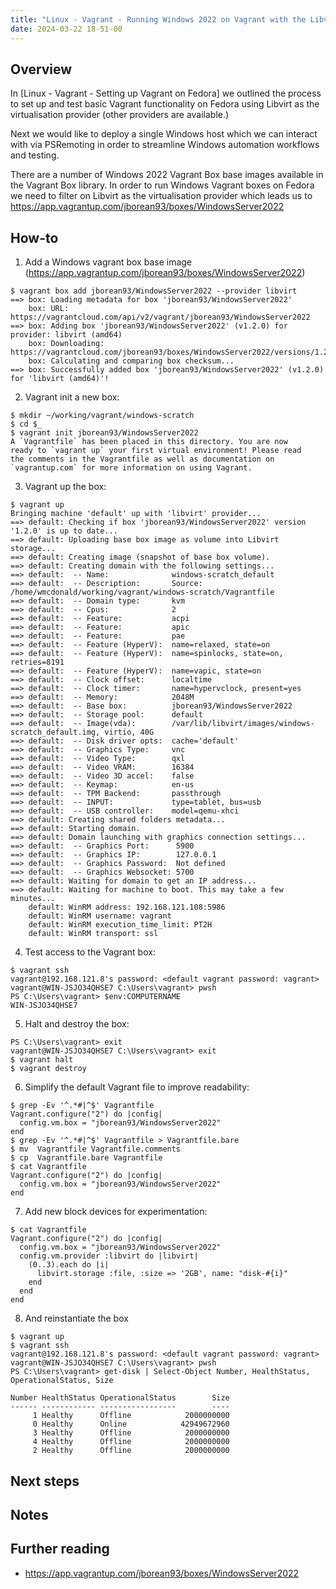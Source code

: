 ```yaml
---
title: "Linux - Vagrant - Running Windows 2022 on Vagrant with the Libvirt Provider"
date: 2024-03-22 18-51-00
---
```


## Overview
In [Linux - Vagrant - Setting up Vagrant on Fedora] we outlined the process to set up and test basic Vagrant functionality on Fedora using Libvirt as the virtualisation provider (other providers are available.)

Next we would like to deploy a single Windows host which we can interact with via PSRemoting in order to streamline Windows automation workflows and testing.

There are a number of Windows 2022 Vagrant Box base images available in the Vagrant Box library. In order to run Windows Vagrant boxes on Fedora we need to filter on Libvirt as the virtualisation provider which leads us to https://app.vagrantup.com/jborean93/boxes/WindowsServer2022

## How-to
1. Add a Windows vagrant box base image (https://app.vagrantup.com/jborean93/boxes/WindowsServer2022)
```
$ vagrant box add jborean93/WindowsServer2022 --provider libvirt
==> box: Loading metadata for box 'jborean93/WindowsServer2022'
    box: URL: https://vagrantcloud.com/api/v2/vagrant/jborean93/WindowsServer2022
==> box: Adding box 'jborean93/WindowsServer2022' (v1.2.0) for provider: libvirt (amd64)
    box: Downloading: https://vagrantcloud.com/jborean93/boxes/WindowsServer2022/versions/1.2.0/providers/libvirt/amd64/vagrant.box
    box: Calculating and comparing box checksum...
==> box: Successfully added box 'jborean93/WindowsServer2022' (v1.2.0) for 'libvirt (amd64)'!
```

2. Vagrant init a new box:
```
$ mkdir ~/working/vagrant/windows-scratch
$ cd $_
$ vagrant init jborean93/WindowsServer2022 
A `Vagrantfile` has been placed in this directory. You are now
ready to `vagrant up` your first virtual environment! Please read
the comments in the Vagrantfile as well as documentation on
`vagrantup.com` for more information on using Vagrant.
```

3. Vagrant up the box:
```
$ vagrant up
Bringing machine 'default' up with 'libvirt' provider...
==> default: Checking if box 'jborean93/WindowsServer2022' version '1.2.0' is up to date...
==> default: Uploading base box image as volume into Libvirt storage...
==> default: Creating image (snapshot of base box volume).
==> default: Creating domain with the following settings...
==> default:  -- Name:              windows-scratch_default
==> default:  -- Description:       Source: /home/wmcdonald/working/vagrant/windows-scratch/Vagrantfile
==> default:  -- Domain type:       kvm
==> default:  -- Cpus:              2
==> default:  -- Feature:           acpi
==> default:  -- Feature:           apic
==> default:  -- Feature:           pae
==> default:  -- Feature (HyperV):  name=relaxed, state=on
==> default:  -- Feature (HyperV):  name=spinlocks, state=on, retries=8191
==> default:  -- Feature (HyperV):  name=vapic, state=on
==> default:  -- Clock offset:      localtime
==> default:  -- Clock timer:       name=hypervclock, present=yes
==> default:  -- Memory:            2048M
==> default:  -- Base box:          jborean93/WindowsServer2022
==> default:  -- Storage pool:      default
==> default:  -- Image(vda):        /var/lib/libvirt/images/windows-scratch_default.img, virtio, 40G
==> default:  -- Disk driver opts:  cache='default'
==> default:  -- Graphics Type:     vnc
==> default:  -- Video Type:        qxl
==> default:  -- Video VRAM:        16384
==> default:  -- Video 3D accel:    false
==> default:  -- Keymap:            en-us
==> default:  -- TPM Backend:       passthrough
==> default:  -- INPUT:             type=tablet, bus=usb
==> default:  -- USB controller:    model=qemu-xhci
==> default: Creating shared folders metadata...
==> default: Starting domain.
==> default: Domain launching with graphics connection settings...
==> default:  -- Graphics Port:      5900
==> default:  -- Graphics IP:        127.0.0.1
==> default:  -- Graphics Password:  Not defined
==> default:  -- Graphics Websocket: 5700
==> default: Waiting for domain to get an IP address...
==> default: Waiting for machine to boot. This may take a few minutes...
    default: WinRM address: 192.168.121.108:5986
    default: WinRM username: vagrant
    default: WinRM execution_time_limit: PT2H
    default: WinRM transport: ssl
```

4. Test access to the Vagrant box:
```
$ vagrant ssh
vagrant@192.168.121.8's password: <default vagrant password: vagrant>
vagrant@WIN-JSJO34QHSE7 C:\Users\vagrant> pwsh
PS C:\Users\vagrant> $env:COMPUTERNAME
WIN-JSJO34QHSE7
```

5. Halt and destroy the box:
```
PS C:\Users\vagrant> exit
vagrant@WIN-JSJO34QHSE7 C:\Users\vagrant> exit
$ vagrant halt
$ vagrant destroy
```

6. Simplify the default Vagrant file to improve readability: 
```
$ grep -Ev '^.*#|^$' Vagrantfile
Vagrant.configure("2") do |config|
  config.vm.box = "jborean93/WindowsServer2022"
end
$ grep -Ev '^.*#|^$' Vagrantfile > Vagrantfile.bare
$ mv  Vagrantfile Vagrantfile.comments
$ cp  Vagrantfile.bare Vagrantfile 
$ cat Vagrantfile
Vagrant.configure("2") do |config|
  config.vm.box = "jborean93/WindowsServer2022"
end
```

7. Add new block devices for experimentation:
```
$ cat Vagrantfile
Vagrant.configure("2") do |config|
  config.vm.box = "jborean93/WindowsServer2022"
  config.vm.provider :libvirt do |libvirt|
    (0..3).each do |i|
      libvirt.storage :file, :size => '2GB', name: "disk-#{i}"
    end
  end
end
```

8. And reinstantiate the box
```
$ vagrant up
$ vagrant ssh
vagrant@192.168.121.8's password: <default vagrant password: vagrant>
vagrant@WIN-JSJO34QHSE7 C:\Users\vagrant> pwsh
PS C:\Users\vagrant> get-disk | Select-Object Number, HealthStatus, OperationalStatus, Size

Number HealthStatus OperationalStatus        Size
------ ------------ -----------------        ----
     1 Healthy      Offline            2000000000
     0 Healthy      Online            42949672960
     3 Healthy      Offline            2000000000
     4 Healthy      Offline            2000000000
     2 Healthy      Offline            2000000000

```

## Next steps


## Notes

## Further reading
- https://app.vagrantup.com/jborean93/boxes/WindowsServer2022
